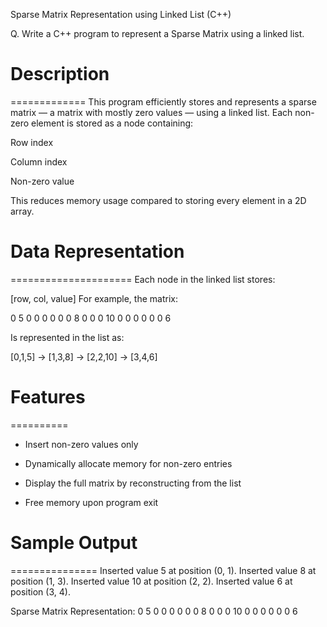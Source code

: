 Sparse Matrix Representation using Linked List (C++)

Q. Write a C++ program to represent a Sparse Matrix using a linked list.



# Description
=============
This program efficiently stores and represents a sparse matrix — a matrix with mostly zero values — using a linked list. Each non-zero element is stored as a node containing:

Row index

Column index

Non-zero value

This reduces memory usage compared to storing every element in a 2D array.



# Data Representation
=====================
Each node in the linked list stores:

[row, col, value]
For example, the matrix:

0 5 0 0 0
0 0 0 8 0
0 0 10 0 0
0 0 0 0 6

Is represented in the list as:

[0,1,5] → [1,3,8] → [2,2,10] → [3,4,6]



# Features
==========
* Insert non-zero values only

*  Dynamically allocate memory for non-zero entries

* Display the full matrix by reconstructing from the list

* Free memory upon program exit



# Sample Output
===============	
Inserted value 5 at position (0, 1).
Inserted value 8 at position (1, 3).
Inserted value 10 at position (2, 2).
Inserted value 6 at position (3, 4).

Sparse Matrix Representation:
0 5 0 0 0 
0 0 0 8 0 
0 0 10 0 0 
0 0 0 0 6 
